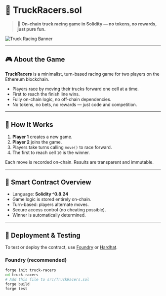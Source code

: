 # 🚚 TruckRacers.sol         
     
> 🏁 **On-chain truck racing game in Solidity — no tokens, no rewards, just pure fun.**     
    
![Truck Racing Banner](https://user-images.githubusercontent.com/your-banner-image.jpg) <!-- можешь заменить или удалить -->       
      
---               
    
## 🎮 About the Game     
     
**TruckRacers** is a minimalist, turn-based racing game for two players on the Ethereum blockchain.   
       
- Players race by moving their trucks forward one cell at a time.    
- First to reach the finish line wins.   
- Fully on-chain logic, no off-chain dependencies.      
- No tokens, no bets, no rewards — just code and competition.   
     
--- 
     
## 🔧 How It Works
    
1. **Player 1** creates a new game.  
2. **Player 2** joins the game.     
3. Players take turns calling `move()` to race forward. 
4. The first to reach cell `10` is the winner.    
  
Each move is recorded on-chain. Results are transparent and immutable.  

---  

## 🧠 Smart Contract Overview

- Language: **Solidity ^0.8.24**
- Game logic is stored entirely on-chain.
- Turn-based: players alternate moves.  
- Secure access control (no cheating possible).
- Winner is automatically determined.

---

## 🚀 Deployment & Testing

To test or deploy the contract, use [Foundry](https://book.getfoundry.sh/) or [Hardhat](https://hardhat.org/).

### Foundry (recommended)

```bash
forge init truck-racers
cd truck-racers
# Add this file to src/TruckRacers.sol
forge build
forge test
